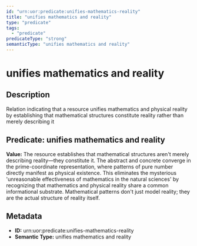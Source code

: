 ```yaml
---
id: "urn:uor:predicate:unifies-mathematics-reality"
title: "unifies mathematics and reality"
type: "predicate"
tags:
  - "predicate"
predicateType: "strong"
semanticType: "unifies mathematics and reality"
---
```


# unifies mathematics and reality

## Description

Relation indicating that a resource unifies mathematics and physical reality by establishing that mathematical structures constitute reality rather than merely describing it

## Predicate: unifies mathematics and reality

**Value:** The resource establishes that mathematical structures aren't merely describing reality—they constitute it. The abstract and concrete converge in the prime-coordinate representation, where patterns of pure number directly manifest as physical existence. This eliminates the mysterious 'unreasonable effectiveness of mathematics in the natural sciences' by recognizing that mathematics and physical reality share a common informational substrate. Mathematical patterns don't just model reality; they are the actual structure of reality itself.

## Metadata

- **ID:** urn:uor:predicate:unifies-mathematics-reality
- **Semantic Type:** unifies mathematics and reality
